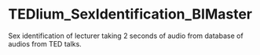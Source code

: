 # TEDlium_SexIdentification_BIMaster
Sex identification of lecturer taking 2 seconds of audio from database of audios from TED talks.
